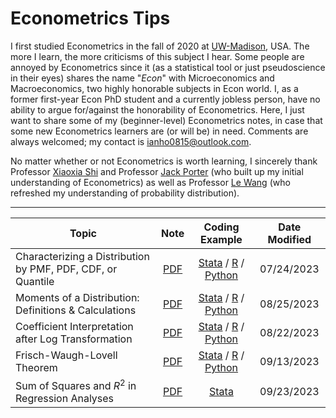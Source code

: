 # Econometrics Tips
I first studied Econometrics in the fall of 2020 at [UW-Madison](https://econ.wisc.edu/), USA. The more I learn, the more criticisms of this subject I hear. Some people are annoyed by Econometrics since it (as a statistical tool or just pseudoscience in their eyes) shares the name "*Econ*" with Microeconomics and Macroeconomics, two highly honorable subjects in Econ world. I, as a former first-year Econ PhD student and a currently jobless person, have no ability to argue for/against the honorability of Econometrics. Here, I just want to share some of my (beginner-level) Econometrics notes, in case that some new Econometrics learners are (or will be) in need. Comments are always welcomed; my contact is [ianho0815@outlook.com](mailto:ianho0815@outlook.com?subject=[GitHub]%20Econometrics%20Tips).

No matter whether or not Econometrics is worth learning, I sincerely thank Professor [Xiaoxia Shi](https://users.ssc.wisc.edu/~xshi/) and Professor [Jack Porter](https://users.ssc.wisc.edu/~jrporter/) (who built up my initial understanding of Econometrics) as well as Professor [Le Wang](https://www.lewangecon.com/) (who refreshed my understanding of probability distribution).

---

| Topic | Note | Coding Example | Date Modified |
| --- | :---: | :---: | :---: |
| Characterizing a Distribution by PMF, PDF, CDF, or Quantile | [PDF](./PDFs/Characterizing_Distribution.pdf) | [Stata](./Coding/Characterizing_Distribution.do) / [R](./Coding/Characterizing_Distribution.R) / [Python](./Coding/Characterizing_Distribution.ipynb) | 07/24/2023 |
| Moments of a Distribution: Definitions \& Calculations | [PDF](./PDFs/Moments_of_a_Distribution.pdf) | [Stata](./Coding/Moments.do) / [R](./Coding/Moments.R) / [Python](./Coding/Moments.ipynb) | 08/25/2023 |
| Coefficient Interpretation after Log Transformation | [PDF](./PDFs/Interpreting_Coefficients.pdf) | [Stata](./Coding/Interpreting_Coefficients.do) / [R](./Coding/Interpreting_Coefficients.R) / [Python](./Coding/Interpreting_Coefficients.ipynb) | 08/22/2023 |
| Frisch-Waugh-Lovell Theorem | [PDF](./PDFs/FWL_Theorem.pdf) | [Stata](./Coding/FWL_Theorem.do) / [R](./Coding/FWL_Theorem.R) / [Python](./Coding/FWL_Theorem.ipynb) | 09/13/2023 |
| Sum of Squares and $R^2$ in Regression Analyses | [PDF](./PDFs/Sum_of_Squares.pdf) | [Stata](./Coding/Sum_of_Squares.do) | 09/23/2023 |
